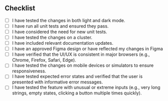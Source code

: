 ## Checklist

- [ ] I have tested the changes in both light and dark mode.
- [ ] I have run all unit tests and ensured they pass.
- [ ] I have considered the need for new unit tests.
- [ ] I have tested the changes on a cluster.
- [ ] I have included relevant documentation updates.
- [ ] I have an approved Figma design or have reflected my changes in Figma
- [ ] I have verified that the UI/UX is consistent in major browsers (e.g., Chrome, Firefox, Safari, Edge).
- [ ] I have tested the changes on mobile devices or simulators to ensure responsiveness.
- [ ] I have tested expected error states and verified that the user is presented with informative error messages.
- [ ] I have tested the feature with unusual or extreme inputs (e.g., very long strings, empty states, clicking a button multiple times quickly).
